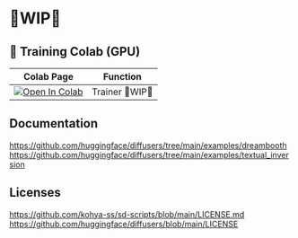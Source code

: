 # 🚦WIP🚦

## 🦒 Training Colab (GPU)

| Colab Page | Function
| --- | --- |
[![Open In Colab](https://colab.research.google.com/assets/colab-badge.svg)](https://colab.research.google.com/github/camenduru/trainer/blob/main/trainer.ipynb) |  Trainer 🚦WIP🚦

## Documentation
https://github.com/huggingface/diffusers/tree/main/examples/dreambooth
https://github.com/huggingface/diffusers/tree/main/examples/textual_inversion

## Licenses
https://github.com/kohya-ss/sd-scripts/blob/main/LICENSE.md <br />
https://github.com/huggingface/diffusers/blob/main/LICENSE <br />
